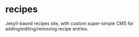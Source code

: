 recipes
=======

Jekyll-based recipes site, with custom super-simple CMS for adding/editing/removing recipe entries.
